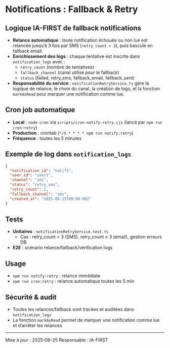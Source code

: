 # Notifications : Fallback & Retry

## Logique IA-FIRST de fallback notifications

- **Relance automatique** : toute notification échouée ou non lue est relancée jusqu’à 3 fois par SMS (`retry_count < 3`), puis bascule en fallback email.
- **Enrichissement des logs** : chaque tentative est inscrite dans `notification_logs` avec :
  - `retry_count` (nombre de tentatives)
  - `fallback_channel` (canal utilisé pour le fallback)
  - `status` (failed, retry_sms, fallback_email, fallback_sent)
- **Responsabilité du service** : `notificationRetryService.ts` gère la logique de relance, le choix du canal, la création de logs, et la fonction `markAsRead` pour marquer une notification comme lue.

## Cron job automatique
- **Local** : `node-cron` via `scripts/cron-notify-retry.cjs` (lancé par `npm run cron:retry`)
- **Production** : crontab (`*/5 * * * * npm run notify:retry`)
- **Fréquence** : toutes les 5 minutes

## Exemple de log dans `notification_logs`
```json
{
  "notification_id": "notif1",
  "user_id": "user1",
  "channel": "sms",
  "status": "retry_sms",
  "retry_count": 2,
  "fallback_channel": "sms",
  "created_at": "2025-06-25T09:00:00Z"
}
```

## Tests
- **Unitaires** : `notificationRetryService.test.ts`
  - Cas : retry_count < 3 (SMS), retry_count ≥ 3 (email), gestion erreurs DB
- **E2E** : scénario relance/fallback/vérification logs

## Usage
- `npm run notify:retry` : relance immédiate
- `npm run cron:retry` : relance automatique toutes les 5 min

## Sécurité & audit
- Toutes les relances/fallback sont tracées et auditées dans `notification_logs`
- La fonction `markAsRead` permet de marquer une notification comme lue et d’arrêter les relances

---

Mise à jour : 2025-06-25
Responsable : IA-FIRST
